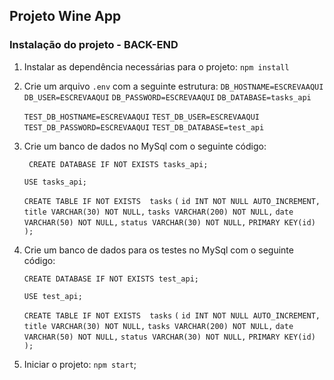 ## Projeto Wine App

### Instalação do projeto - BACK-END

1. Instalar as dependência necessárias para o projeto: ```npm install```

2. Crie um arquivo ```.env``` com a seguinte estrutura:
    ```DB_HOSTNAME=ESCREVAAQUI```
    ```DB_USER=ESCREVAAQUI```
    ```DB_PASSWORD=ESCREVAAQUI```
    ```DB_DATABASE=tasks_api```

    ```TEST_DB_HOSTNAME=ESCREVAAQUI```
    ```TEST_DB_USER=ESCREVAAQUI```
    ```TEST_DB_PASSWORD=ESCREVAAQUI```
    ```TEST_DB_DATABASE=test_api```

3. Crie um banco de dados no MySql com o seguinte código:
    
   ``` CREATE DATABASE IF NOT EXISTS tasks_api;```

    ```USE tasks_api;```

    ```CREATE TABLE IF NOT EXISTS  tasks```
    ```(```
        ```id INT NOT NULL AUTO_INCREMENT,```
        ```title VARCHAR(30) NOT NULL,```
        ```tasks VARCHAR(200) NOT NULL,```
        ```date VARCHAR(50) NOT NULL,```
        ```status VARCHAR(30) NOT NULL,```
        ```PRIMARY KEY(id)```
    ```);```

4. Crie um banco de dados para os testes no MySql com o seguinte código:
    
    ```CREATE DATABASE IF NOT EXISTS test_api;```

    ```USE test_api;```

    ```CREATE TABLE IF NOT EXISTS  tasks```
    ```(```
        ```id INT NOT NULL AUTO_INCREMENT,```
        ```title VARCHAR(30) NOT NULL,```
        ```tasks VARCHAR(200) NOT NULL,```
        ```date VARCHAR(50) NOT NULL,```
        ```status VARCHAR(30) NOT NULL,```
        ```PRIMARY KEY(id)```
    ```);```

5. Iniciar o projeto: ```npm start```;